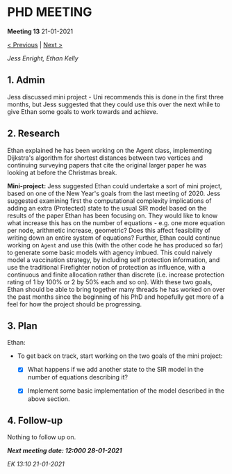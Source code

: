 # PHD MEETING

__Meeting 13__
21-01-2021

[< Previous](01-21/12_14-01-21.md) | [Next >](01-21/14_28-01-21.md)

_Jess Enright,_
_Ethan Kelly_


## 1. Admin

Jess discussed mini project - Uni recommends this is done in the first three months, but Jess suggested that they could use this over the next while to give Ethan some goals to work towards and achieve.

## 2. Research

Ethan explained he has been working on the Agent class, implementing Dijkstra's algorithm for shortest distances between two vertices and continuing surveying papers that cite the original larger paper he was looking at before the Christmas break. 

**Mini-project:** Jess suggested Ethan could undertake a sort of mini project, based on one of the New Year's goals from the last meeting of 2020. Jess suggested examining first the computational complexity implications of adding an extra (Protected) state to the usual SIR model based on the results of the paper Ethan has been focusing on. They would like to know what increase this has on the number of equations - e.g. one more equation per node, arithmetic increase, geometric? Does this affect feasibility of writing down an entire system of equations? Further, Ethan could continue working on `Agent` and use this (with the other code he has produced so far) to generate some basic models with agency imbued. This could naively model a vaccination strategy, by including self protection information, and use the traditional Firefighter notion of protection as influence, with a continuous and finite allocation rather than discrete (i.e. increase protection rating of 1 by 100% or 2 by 50% each and so on). With these two goals, Ethan should be able to bring together many threads he has worked on over the past months since the beginning of his PhD and hopefully get more of a feel for how the project should be progressing.


## 3. Plan
Ethan: 
* To get back on track, start working on the two goals of the mini project:
  * [x] What happens if we add another state to the SIR model in the number of equations describing it?
  * [x] Implement some basic implementation of the model described in the above section.
  

## 4. Follow-up

Nothing to follow up on.


**_Next meeting date: 12:000 28-01-2021_**



_EK 13:10 21-01-2021_
